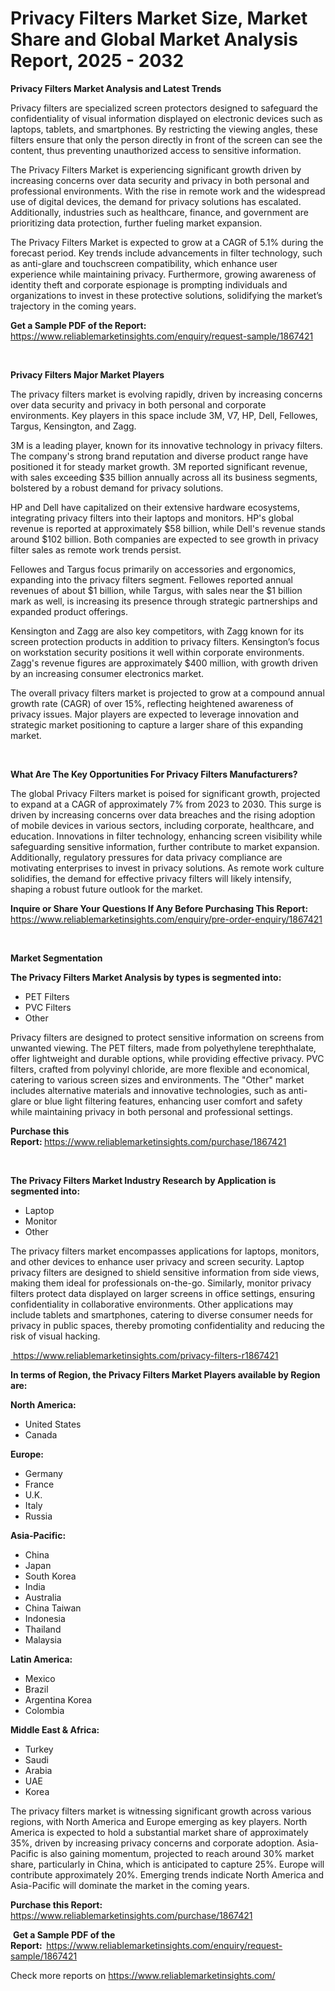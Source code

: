 <p><h1>Privacy Filters Market Size, Market Share and Global Market Analysis Report, 2025 - 2032</h1></p><p><strong>Privacy Filters Market Analysis and Latest Trends</strong></p>
<p><p>Privacy filters are specialized screen protectors designed to safeguard the confidentiality of visual information displayed on electronic devices such as laptops, tablets, and smartphones. By restricting the viewing angles, these filters ensure that only the person directly in front of the screen can see the content, thus preventing unauthorized access to sensitive information.</p><p>The Privacy Filters Market is experiencing significant growth driven by increasing concerns over data security and privacy in both personal and professional environments. With the rise in remote work and the widespread use of digital devices, the demand for privacy solutions has escalated. Additionally, industries such as healthcare, finance, and government are prioritizing data protection, further fueling market expansion.</p><p>The Privacy Filters Market is expected to grow at a CAGR of 5.1% during the forecast period. Key trends include advancements in filter technology, such as anti-glare and touchscreen compatibility, which enhance user experience while maintaining privacy. Furthermore, growing awareness of identity theft and corporate espionage is prompting individuals and organizations to invest in these protective solutions, solidifying the market’s trajectory in the coming years.</p></p>
<p><strong>Get a Sample PDF of the Report:&nbsp;</strong> <a href="https://www.reliablemarketinsights.com/enquiry/request-sample/1867421?utm_campaign=1887&utm_medium=2&utm_source=Github&utm_content=ia&utm_term=09022025&utm_id=privacy-filters">https://www.reliablemarketinsights.com/enquiry/request-sample/1867421</a></p>
<p>&nbsp;</p>
<p><strong>Privacy Filters Major Market Players</strong></p>
<p><p>The privacy filters market is evolving rapidly, driven by increasing concerns over data security and privacy in both personal and corporate environments. Key players in this space include 3M, V7, HP, Dell, Fellowes, Targus, Kensington, and Zagg.</p><p>3M is a leading player, known for its innovative technology in privacy filters. The company's strong brand reputation and diverse product range have positioned it for steady market growth. 3M reported significant revenue, with sales exceeding $35 billion annually across all its business segments, bolstered by a robust demand for privacy solutions.</p><p>HP and Dell have capitalized on their extensive hardware ecosystems, integrating privacy filters into their laptops and monitors. HP's global revenue is reported at approximately $58 billion, while Dell's revenue stands around $102 billion. Both companies are expected to see growth in privacy filter sales as remote work trends persist.</p><p>Fellowes and Targus focus primarily on accessories and ergonomics, expanding into the privacy filters segment. Fellowes reported annual revenues of about $1 billion, while Targus, with sales near the $1 billion mark as well, is increasing its presence through strategic partnerships and expanded product offerings.</p><p>Kensington and Zagg are also key competitors, with Zagg known for its screen protection products in addition to privacy filters. Kensington’s focus on workstation security positions it well within corporate environments. Zagg's revenue figures are approximately $400 million, with growth driven by an increasing consumer electronics market.</p><p>The overall privacy filters market is projected to grow at a compound annual growth rate (CAGR) of over 15%, reflecting heightened awareness of privacy issues. Major players are expected to leverage innovation and strategic market positioning to capture a larger share of this expanding market.</p></p>
<p>&nbsp;</p>
<p><strong>What Are The Key Opportunities For Privacy Filters Manufacturers?</strong></p>
<p><p>The global Privacy Filters market is poised for significant growth, projected to expand at a CAGR of approximately 7% from 2023 to 2030. This surge is driven by increasing concerns over data breaches and the rising adoption of mobile devices in various sectors, including corporate, healthcare, and education. Innovations in filter technology, enhancing screen visibility while safeguarding sensitive information, further contribute to market expansion. Additionally, regulatory pressures for data privacy compliance are motivating enterprises to invest in privacy solutions. As remote work culture solidifies, the demand for effective privacy filters will likely intensify, shaping a robust future outlook for the market.</p></p>
<p><strong>Inquire or Share Your Questions If Any Before Purchasing This Report:</strong> <a href="https://www.reliablemarketinsights.com/enquiry/pre-order-enquiry/1867421?utm_campaign=1887&utm_medium=2&utm_source=Github&utm_content=ia&utm_term=09022025&utm_id=privacy-filters">https://www.reliablemarketinsights.com/enquiry/pre-order-enquiry/1867421</a></p>
<p>&nbsp;</p>
<p><strong>Market Segmentation</strong></p>
<p><strong>The Privacy Filters Market Analysis by types is segmented into:</strong></p>
<p><ul><li>PET Filters</li><li>PVC Filters</li><li>Other</li></ul></p>
<p><p>Privacy filters are designed to protect sensitive information on screens from unwanted viewing. The PET filters, made from polyethylene terephthalate, offer lightweight and durable options, while providing effective privacy. PVC filters, crafted from polyvinyl chloride, are more flexible and economical, catering to various screen sizes and environments. The "Other" market includes alternative materials and innovative technologies, such as anti-glare or blue light filtering features, enhancing user comfort and safety while maintaining privacy in both personal and professional settings.</p></p>
<p><strong>Purchase this Report:&nbsp;</strong><a href="https://www.reliablemarketinsights.com/purchase/1867421?utm_campaign=1887&utm_medium=2&utm_source=Github&utm_content=ia&utm_term=09022025&utm_id=privacy-filters">https://www.reliablemarketinsights.com/purchase/1867421</a></p>
<p>&nbsp;</p>
<p><strong>The Privacy Filters Market Industry Research by Application is segmented into:</strong></p>
<p><ul><li>Laptop</li><li>Monitor</li><li>Other</li></ul></p>
<p><p>The privacy filters market encompasses applications for laptops, monitors, and other devices to enhance user privacy and screen security. Laptop privacy filters are designed to shield sensitive information from side views, making them ideal for professionals on-the-go. Similarly, monitor privacy filters protect data displayed on larger screens in office settings, ensuring confidentiality in collaborative environments. Other applications may include tablets and smartphones, catering to diverse consumer needs for privacy in public spaces, thereby promoting confidentiality and reducing the risk of visual hacking.</p></p>
<p><a href="https://www.reliablemarketinsights.com/privacy-filters-r1867421?utm_campaign=1887&utm_medium=2&utm_source=Github&utm_content=ia&utm_term=09022025&utm_id=privacy-filters">&nbsp;https://www.reliablemarketinsights.com/privacy-filters-r1867421</a></p>
<p><strong>In terms of Region, the Privacy Filters Market Players available by Region are:</strong></p>
<p>
    <p> <strong> North America: </strong>
        <ul>
            <li>United States</li>
            <li>Canada</li>
        </ul>
        </p> 
    <p> <strong> Europe: </strong>
        <ul>
            <li>Germany</li>
            <li>France</li>
            <li>U.K.</li>
            <li>Italy</li>
            <li>Russia</li>
        </ul>
        </p> 
    <p> <strong> Asia-Pacific: </strong>
        <ul>
            <li>China</li>
            <li>Japan</li>
            <li>South Korea</li>
            <li>India</li>
            <li>Australia</li>
            <li>China Taiwan</li>
            <li>Indonesia</li>
            <li>Thailand</li>
            <li>Malaysia</li>
        </ul>
        </p> 
    <p> <strong> Latin America: </strong>
        <ul>
            <li>Mexico</li>
            <li>Brazil</li>
            <li>Argentina Korea</li>
            <li>Colombia</li>
        </ul>
        </p> 
    <p> <strong> Middle East & Africa: </strong>
        <ul>
            <li>Turkey</li>
            <li>Saudi</li>
            <li>Arabia</li>
            <li>UAE</li>
            <li>Korea</li>
        </ul>
    </p>
    </p>
<p><p>The privacy filters market is witnessing significant growth across various regions, with North America and Europe emerging as key players. North America is expected to hold a substantial market share of approximately 35%, driven by increasing privacy concerns and corporate adoption. Asia-Pacific is also gaining momentum, projected to reach around 30% market share, particularly in China, which is anticipated to capture 25%. Europe will contribute approximately 20%. Emerging trends indicate North America and Asia-Pacific will dominate the market in the coming years.</p></p>
<p><strong>Purchase this Report: </strong><a href="https://www.reliablemarketinsights.com/purchase/1867421?utm_campaign=1887&utm_medium=2&utm_source=Github&utm_content=ia&utm_term=09022025&utm_id=privacy-filters">https://www.reliablemarketinsights.com/purchase/1867421</a></p>
<p>&nbsp;<strong>Get a Sample PDF of the Report:&nbsp;&nbsp;</strong><a href="https://www.reliablemarketinsights.com/enquiry/request-sample/1867421?utm_campaign=1887&utm_medium=2&utm_source=Github&utm_content=ia&utm_term=09022025&utm_id=privacy-filters">https://www.reliablemarketinsights.com/enquiry/request-sample/1867421</a></p>
<p><strong></strong></p>
<p>Check more reports on <a href="https://www.reliablemarketinsights.com/?utm_campaign=1887&utm_medium=2&utm_source=Github&utm_content=ia&utm_term=09022025&utm_id=privacy-filters">https://www.reliablemarketinsights.com/</a></p>